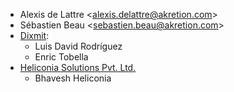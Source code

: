 - Alexis de Lattre \<<alexis.delattre@akretion.com>\>
- Sébastien Beau \<<sebastien.beau@akretion.com>\>
- [Dixmit](https://www.dixmit.com):
  - Luis David Rodríguez
  - Enric Tobella
- [Heliconia Solutions Pvt. Ltd.](https://www.heliconia.io)
  - Bhavesh Heliconia

